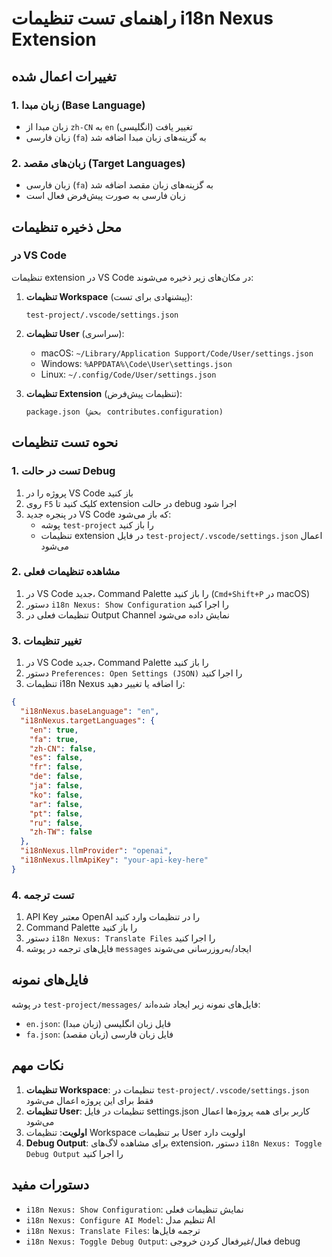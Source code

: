 # راهنمای تست تنظیمات i18n Nexus Extension

## تغییرات اعمال شده

### 1. زبان مبدا (Base Language)
- زبان مبدا از `zh-CN` به `en` (انگلیسی) تغییر یافت
- زبان فارسی (`fa`) به گزینه‌های زبان مبدا اضافه شد

### 2. زبان‌های مقصد (Target Languages)
- زبان فارسی (`fa`) به گزینه‌های زبان مقصد اضافه شد
- زبان فارسی به صورت پیش‌فرض فعال است

## محل ذخیره تنظیمات

### در VS Code
تنظیمات extension در VS Code در مکان‌های زیر ذخیره می‌شوند:

1. **تنظیمات Workspace** (پیشنهادی برای تست):
   ```
   test-project/.vscode/settings.json
   ```

2. **تنظیمات User** (سراسری):
   - macOS: `~/Library/Application Support/Code/User/settings.json`
   - Windows: `%APPDATA%\Code\User\settings.json`
   - Linux: `~/.config/Code/User/settings.json`

3. **تنظیمات Extension** (تنظیمات پیش‌فرض):
   ```
   package.json (بخش contributes.configuration)
   ```

## نحوه تست تنظیمات

### 1. تست در حالت Debug
1. پروژه را در VS Code باز کنید
2. روی `F5` کلیک کنید تا extension در حالت debug اجرا شود
3. در پنجره جدید VS Code که باز می‌شود:
   - پوشه `test-project` را باز کنید
   - تنظیمات extension در فایل `test-project/.vscode/settings.json` اعمال می‌شود

### 2. مشاهده تنظیمات فعلی
1. در VS Code جدید، Command Palette را باز کنید (`Cmd+Shift+P` در macOS)
2. دستور `i18n Nexus: Show Configuration` را اجرا کنید
3. تنظیمات فعلی در Output Channel نمایش داده می‌شود

### 3. تغییر تنظیمات
1. در VS Code جدید، Command Palette را باز کنید
2. دستور `Preferences: Open Settings (JSON)` را اجرا کنید
3. تنظیمات i18n Nexus را اضافه یا تغییر دهید:

```json
{
  "i18nNexus.baseLanguage": "en",
  "i18nNexus.targetLanguages": {
    "en": true,
    "fa": true,
    "zh-CN": false,
    "es": false,
    "fr": false,
    "de": false,
    "ja": false,
    "ko": false,
    "ar": false,
    "pt": false,
    "ru": false,
    "zh-TW": false
  },
  "i18nNexus.llmProvider": "openai",
  "i18nNexus.llmApiKey": "your-api-key-here"
}
```

### 4. تست ترجمه
1. API Key معتبر OpenAI را در تنظیمات وارد کنید
2. Command Palette را باز کنید
3. دستور `i18n Nexus: Translate Files` را اجرا کنید
4. فایل‌های ترجمه در پوشه `messages` ایجاد/به‌روزرسانی می‌شوند

## فایل‌های نمونه

در پوشه `test-project/messages/` فایل‌های نمونه زیر ایجاد شده‌اند:
- `en.json`: فایل زبان انگلیسی (زبان مبدا)
- `fa.json`: فایل زبان فارسی (زبان مقصد)

## نکات مهم

1. **تنظیمات Workspace**: تنظیمات در `test-project/.vscode/settings.json` فقط برای این پروژه اعمال می‌شود
2. **تنظیمات User**: تنظیمات در فایل settings.json کاربر برای همه پروژه‌ها اعمال می‌شود
3. **اولویت**: تنظیمات Workspace بر تنظیمات User اولویت دارد
4. **Debug Output**: برای مشاهده لاگ‌های extension، دستور `i18n Nexus: Toggle Debug Output` را اجرا کنید

## دستورات مفید

- `i18n Nexus: Show Configuration`: نمایش تنظیمات فعلی
- `i18n Nexus: Configure AI Model`: تنظیم مدل AI
- `i18n Nexus: Translate Files`: ترجمه فایل‌ها
- `i18n Nexus: Toggle Debug Output`: فعال/غیرفعال کردن خروجی debug 